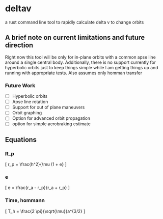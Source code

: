# deltav
a rust command line tool to rapidly calculate delta v to change orbits

## A brief note on current limitations and future direction
Right now this tool will be only for in-plane orbits with a common apse line around a single central body. Additionally, there is no support currently for hyperbolic orbits just to keep things simple while I am getting things up and running with appropriate tests. Also assumes only homman transfer

### Future Work
- [ ] Hyperbolic orbits
- [ ] Apse line rotation
- [ ] Support for out of plane maneuvers
- [ ] Orbit graphing
- [ ] Option for advanced orbit propagation
- [ ] option for simple aerobraking estimate

## Equations

### R_p
\[
r_p = \frac{h^2}{\mu (1 + e}
\]

### e 
\[
e = \frac{r_a - r_p}{r_a + r_p}
\]

### Time, hommann
\[
T_h = \frac{2 \pi}{\sqrt{\mu}}a^{3/2}
\]
